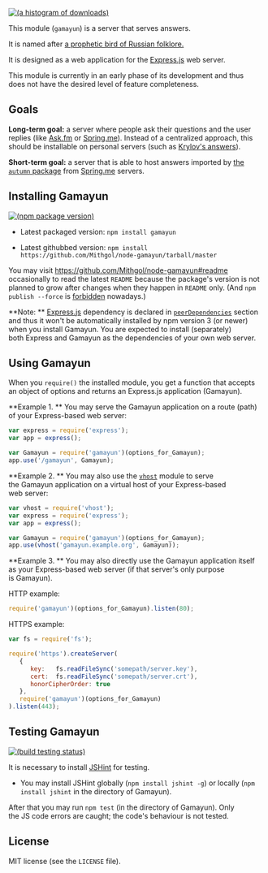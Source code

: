 [![(a histogram of downloads)](https://nodei.co/npm-dl/gamayun.png?height=3)](https://npmjs.org/package/gamayun)

This module (`gamayun`) is a server that serves answers.

It is named after [a prophetic bird of Russian folklore.](https://en.wikipedia.org/wiki/Gamayun)

It is designed as a web application for the [Express.js](http://expressjs.com/) web server.

This module is currently in an early phase of its development and thus does not have the desired level of feature completeness.

## Goals

**Long-term goal:** a server where people ask their questions and the user replies (like [Ask.fm](http://ask.fm/) or [Spring.me](http://spring.me/)). Instead of a centralized approach, this should be installable on personal servers (such as [Krylov's answers](http://krylov.cc/fansw.php)).

**Short-term goal:** a server that is able to host answers imported by [the `autumn` package](https://github.com/Mithgol/node-autumn) from [Spring.me](http://spring.me/) servers.

## Installing Gamayun

[![(npm package version)](https://nodei.co/npm/gamayun.png?downloads=true&downloadRank=true)](https://npmjs.org/package/gamayun)

* Latest packaged version: `npm install gamayun`

* Latest githubbed version: `npm install https://github.com/Mithgol/node-gamayun/tarball/master`

You may visit https://github.com/Mithgol/node-gamayun#readme occasionally to read the latest `README` because the package's version is not planned to grow after changes when they happen in `README` only. (And `npm publish --force` is [forbidden](http://blog.npmjs.org/post/77758351673/no-more-npm-publish-f) nowadays.)

**Note: ** [Express.js](http://expressjs.com/) dependency is declared in [`peerDependencies`](https://docs.npmjs.com/files/package.json#peerdependencies) section and thus it won't be automatically installed by npm version 3 (or newer) when you install Gamayun. You are expected to install (separately) both Express and Gamayun as the dependencies of your own web server.

## Using Gamayun

When you `require()` the installed module, you get a function that accepts an object of options and returns an Express.js application (Gamayun).

**Example 1. ** You may serve the Gamayun application on a route (path) of your Express-based web server:

```js
var express = require('express');
var app = express();

var Gamayun = require('gamayun')(options_for_Gamayun);
app.use('/gamayun', Gamayun);
```

**Example 2. ** You may also use the [`vhost`](https://github.com/expressjs/vhost) module to serve the Gamayun application on a virtual host of your Express-based web server:

```js
var vhost = require('vhost');
var express = require('express');
var app = express();

var Gamayun = require('gamayun')(options_for_Gamayun);
app.use(vhost('gamayun.example.org', Gamayun));
```

**Example 3. ** You may also directly use the Gamayun application itself as your Express-based web server (if that server's only purpose is Gamayun).

HTTP example:

```js
require('gamayun')(options_for_Gamayun).listen(80);
```

HTTPS example:

```js
var fs = require('fs');

require('https').createServer(
   {
      key:   fs.readFileSync('somepath/server.key'),
      cert:  fs.readFileSync('somepath/server.crt'),
      honorCipherOrder: true
   },
   require('gamayun')(options_for_Gamayun)
).listen(443);
```

## Testing Gamayun

[![(build testing status)](https://img.shields.io/travis/Mithgol/node-gamayun/master.svg?style=plastic)](https://travis-ci.org/Mithgol/node-gamayun)

It is necessary to install [JSHint](http://jshint.com/) for testing.

* You may install JSHint globally (`npm install jshint -g`) or locally (`npm install jshint` in the directory of Gamayun).

After that you may run `npm test` (in the directory of Gamayun). Only the JS code errors are caught; the code's behaviour is not tested.

## License

MIT license (see the `LICENSE` file).
